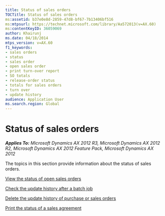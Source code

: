 ```yaml
---
title: Status of sales orders
TOCTitle: Status of sales orders
ms:assetid: b37e0e8d-2859-47d8-bf67-7b13406bf516
ms:mtpsurl: https://technet.microsoft.com/library/Aa572013(v=AX.60)
ms:contentKeyID: 36059069
author: Khairunj
ms.date: 04/18/2014
mtps_version: v=AX.60
f1_keywords:
- sales orders
- status
- sales order
- open sales order
- print turn-over report
- SO totals
- release-order status
- totals for sales orders
- turn over
- update history
audience: Application User
ms.search.region: Global
---
```


# Status of sales orders 


_**Applies To:** Microsoft Dynamics AX 2012 R3, Microsoft Dynamics AX 2012 R2, Microsoft Dynamics AX 2012 Feature Pack, Microsoft Dynamics AX 2012_

The topics in this section provide information about the status of sales orders.

[View the status of open sales orders](view-the-status-of-open-sales-orders.md)

[Check the update history after a batch job](check-the-update-history-after-a-batch-job.md)

[Delete the update history of purchase or sales orders](delete-the-update-history-of-purchase-or-sales-orders.md)

[Print the status of a sales agreement](print-the-status-of-a-sales-agreement.md)

  


